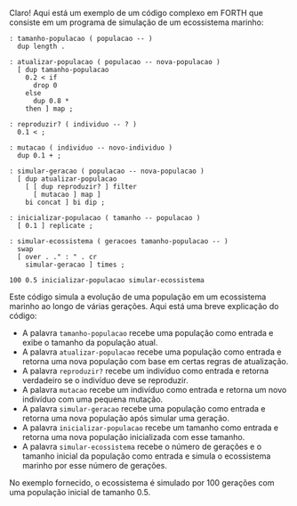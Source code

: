 Claro! Aqui está um exemplo de um código complexo em FORTH que consiste em um programa de simulação de um ecossistema marinho:

```
: tamanho-populacao ( populacao -- )
  dup length .

: atualizar-populacao ( populacao -- nova-populacao )
  [ dup tamanho-populacao
    0.2 < if
      drop 0
    else
      dup 0.8 *
    then ] map ;

: reproduzir? ( individuo -- ? )
  0.1 < ;

: mutacao ( individuo -- novo-individuo )
  dup 0.1 + ;

: simular-geracao ( populacao -- nova-populacao )
  [ dup atualizar-populacao
    [ [ dup reproduzir? ] filter
      [ mutacao ] map ]
    bi concat ] bi dip ;

: inicializar-populacao ( tamanho -- populacao )
  [ 0.1 ] replicate ;

: simular-ecossistema ( geracoes tamanho-populacao -- )
  swap
  [ over . ." : " . cr
    simular-geracao ] times ;

100 0.5 inicializar-populacao simular-ecossistema
```

Este código simula a evolução de uma população em um ecossistema marinho ao longo de várias gerações. Aqui está uma breve explicação do código:

- A palavra `tamanho-populacao` recebe uma população como entrada e exibe o tamanho da população atual.
- A palavra `atualizar-populacao` recebe uma população como entrada e retorna uma nova população com base em certas regras de atualização.
- A palavra `reproduzir?` recebe um indivíduo como entrada e retorna verdadeiro se o indivíduo deve se reproduzir.
- A palavra `mutacao` recebe um indivíduo como entrada e retorna um novo indivíduo com uma pequena mutação.
- A palavra `simular-geracao` recebe uma população como entrada e retorna uma nova população após simular uma geração.
- A palavra `inicializar-populacao` recebe um tamanho como entrada e retorna uma nova população inicializada com esse tamanho.
- A palavra `simular-ecossistema` recebe o número de gerações e o tamanho inicial da população como entrada e simula o ecossistema marinho por esse número de gerações.

No exemplo fornecido, o ecossistema é simulado por 100 gerações com uma população inicial de tamanho 0.5.